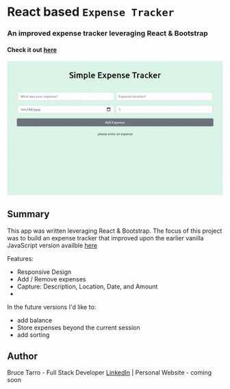# React based `Expense Tracker`

### An improved expense tracker leveraging React & Bootstrap

#### Check it out [here](https://bt-expense-tracker.herokuapp.com/)

![](public/expense-tracker.gif)

## Summary

This app was written leveraging React & Bootstrap. The focus of this project was to build an expense tracker that improved upon the earlier vanilla JavaScript version availble [here](https://github.com/btarro/expense-tracker-app)

Features:

- Responsive Design
- Add / Remove expenses
- Capture: Description, Location, Date, and Amount
-

In the future versions I'd like to:

- add balance
- Store expenses beyond the current session
- add sorting

## Author

Bruce Tarro - Full Stack Developer [LinkedIn](https://www.linkedin.com/in/bruce-tarro/) | Personal Website - coming soon

